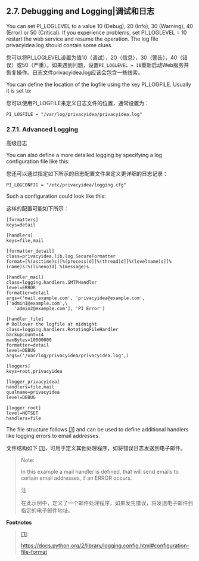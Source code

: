 ## 2.7. Debugging and Logging|调试和日志

You can set PI_LOGLEVEL to a value 10 (Debug), 20 (Info), 30 (Warning), 40 (Error) or 50 (Critical). If you experience problems, set PI_LOGLEVEL = 10 restart the web service and resume the operation. The log file privacyidea.log should contain some clues.

您可以将PI_LOGLEVEL设置为值10（调试），20（信息），30（警告），40（错误）或50（严重）。如果遇到问题，设置`PI_LOGLEVEL = 10`重新启动Web服务并恢复操作。日志文件privacyidea.log应该会包含一些线索。

You can define the location of the logfile using the key PI_LOGFILE. Usually it is set to:

您可以使用PI_LOGFILE来定义日志文件的位置，通常设置为：

```
PI_LOGFILE = "/var/log/privacyidea/privacyidea.log"
```

### 2.7.1. Advanced Logging

高级日志

You can also define a more detailed logging by specifying a log configuration file like this:

您还可以通过指定如下所示的日志配置文件来定义更详细的日志记录：

```
PI_LOGCONFIG = "/etc/privacyidea/logging.cfg"
```

Such a configuration could look like this:

这样的配置可能如下所示：

```
[formatters]
keys=detail

[handlers]
keys=file,mail

[formatter_detail]
class=privacyidea.lib.log.SecureFormatter
format=[%(asctime)s][%(process)d][%(thread)d][%(levelname)s][%(name)s:%(lineno)d] %(message)s

[handler_mail]
class=logging.handlers.SMTPHandler
level=ERROR
formatter=detail
args=('mail.example.com', 'privacyidea@example.com', ['admin1@example.com',\
   'admin2@example.com'], 'PI Error')

[handler_file]
# Rollover the logfile at midnight
class=logging.handlers.RotatingFileHandler
backupCount=14
maxBytes=10000000
formatter=detail
level=DEBUG
args=('/var/log/privacyidea/privacyidea.log',)

[loggers]
keys=root,privacyidea

[logger_privacyidea]
handlers=file,mail
qualname=privacyidea
level=DEBUG

[logger_root]
level=NOTSET
handlers=file
```

The file structure follows <span id="id1">[[1]](#fileconfig)</span> and can be used to define additional handlers like logging errors to email addresses.

文件结构如下 [[1]](#fileconfig)，可用于定义其他处理程序，如将错误日志发送到电子邮件。

> Note:
> 
> In this example a mail handler is defined, that will send emails to certain email addresses, if an ERROR occurs.
> 
> 注：
> 
> 在此示例中，定义了一个邮件处理程序，如果发生错误，将发送电子邮件到指定的电子邮件地址。

**Footnotes**

> <span id="fileconfig">[[1]](#id1)</span>:
> 
> <https://docs.python.org/2/library/logging.config.html#configuration-file-format>